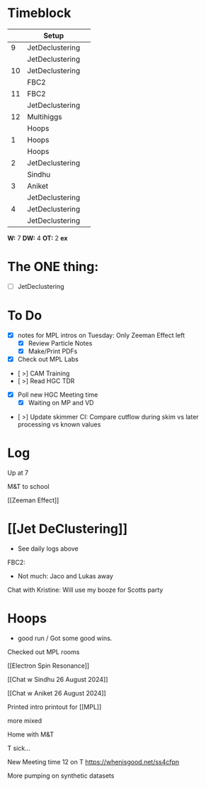 # Timeblock

|     | Setup           |     |
| --- | --------------- | --- |
| 9   | JetDeclustering |     |
|     | JetDeclustering |     |
| 10  | JetDeclustering |     |
|     | FBC2            |     |
| 11  | FBC2            |     |
|     | JetDeclustering |     |
| 12  | Multihiggs      |     |
|     | Hoops           |     |
| 1   | Hoops           |     |
|     | Hoops           |     |
| 2   | JetDeclustering |     |
|     | Sindhu          |     |
| 3   | Aniket          |     |
|     | JetDeclustering |     |
| 4   | JetDeclustering |     |
|     | JetDeclustering |     |

**W:**  7 
**DW:** 4
**OT:** 2
**ex**

# The ONE thing: 
- [ ] JetDeclustering


# To Do
- [x]  notes for MPL intros on Tuesday: Only Zeeman Effect left
	- [x] Review Particle Notes
	- [x] Make/Print PDFs
- [x] Check out MPL Labs
- [ >] CAM Training
- [ >] Read HGC TDR
- [x] Poll new HGC Meeting time
	- [x] Waiting on MP and VD
- [ >] Update skimmer CI: Compare cutflow during skim vs later processing vs known values


# Log

Up at 7

M&T to school

[[Zeeman Effect]]

# [[Jet DeClustering]]
- See daily logs above


FBC2:
- Not much: Jaco and Lukas away

Chat with Kristine:  Will use my booze for Scotts party

# Hoops
- good run / Got some good wins. 

Checked out MPL rooms

[[Electron Spin Resonance]]

[[Chat w Sindhu 26 August 2024]]

[[Chat w Aniket 26 August 2024]]

Printed intro printout for [[MPL]]

more mixed

Home with M&T

T sick...

New Meeting time 12 on T
https://whenisgood.net/ss4cfpn

More pumping on synthetic datasets

